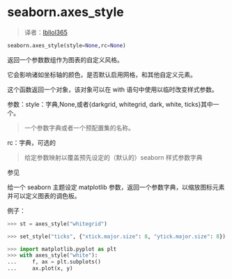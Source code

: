 # seaborn.axes_style

> 译者：[lbllol365](https://github.com/lbllol365)

```python
seaborn.axes_style(style=None,rc=None)
```

返回一个参数数组作为图表的自定义风格。

它会影响诸如坐标轴的颜色，是否默认启用网格，和其他自定义元素。

这个函数返回一个对象，该对象可以在 with 语句中使用以临时改变样式参数。

参数：style：字典,None,或者{darkgrid, whitegrid, dark, white, ticks}其中一个。

> 一个参数字典或者一个预配置集的名称。

rc：字典，可选的

> 给定参数映射以覆盖预先设定的（默认的）seaborn 样式参数字典

参见

给一个 seaborn 主题设定 matplotlib 参数，返回一个参数字典，以缩放图标元素并可以定义图表的调色板。

例子：

```python
>>> st = axes_style("whitegrid")
```

```python
>>> set_style("ticks", {"xtick.major.size": 8, "ytick.major.size": 8})
```

```python
>>> import matplotlib.pyplot as plt
>>> with axes_style("white"):
...     f, ax = plt.subplots()
...     ax.plot(x, y)
```

